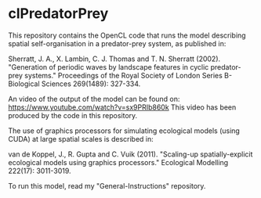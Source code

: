 # clPredatorPrey

This repository contains the OpenCL code that runs the model describing spatial self-organisation in a predator-prey system, as published in:

Sherratt, J. A., X. Lambin, C. J. Thomas and T. N. Sherratt (2002). "Generation of periodic waves by landscape features in cyclic predator-prey systems." Proceedings of the Royal Society of London Series B-Biological Sciences 269(1489): 327-334.

An video of the output of the model can be found on: https://www.youtube.com/watch?v=sx9PRIb860k This video has been produced by the code in this repository.

The use of graphics processors for simulating ecological models (using CUDA) at large spatial scales is described in:

van de Koppel, J., R. Gupta and C. Vuik (2011). "Scaling-up spatially-explicit ecological models using graphics processors." Ecological Modelling 222(17): 3011-3019.

To run this model, read my "General-Instructions" repository. 




